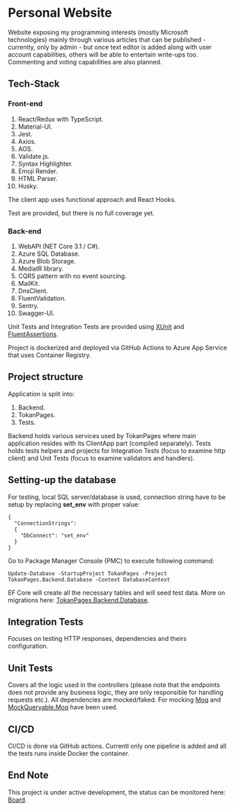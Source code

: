# Personal Website

Website exposing my programming interests (mostly Microsoft technologies) mainly through various articles that can be published - currently, only by admin - but once text editor is added along with user account capabilities, others will be able to entertain write-ups too. Commenting and voting capabilities are also planned.

## Tech-Stack

### Front-end

1. React/Redux with TypeScript.
1. Material-UI.
1. Jest.
1. Axios.
1. AOS.
1. Validate.js.
1. Syntax Highlighter.
1. Emoji Render.
1. HTML Parser.
1. Husky.

The client app uses functional approach and React Hooks.

Test are provided, but there is no full coverage yet.

### Back-end

1. WebAPI (NET Core 3.1 / C#).
1. Azure SQL Database.
1. Azure Blob Storage.
1. MediatR library.
1. CQRS pattern with no event sourcing.
1. MailKit.
1. DnsClient.
1. FluentValidation.
1. Sentry.
1. Swagger-UI.

Unit Tests and Integration Tests are provided using [XUnit](https://github.com/xunit/xunit) and [FluentAssertions](https://github.com/fluentassertions/fluentassertions).

Project is dockerized and deployed via GitHub Actions to Azure App Service that uses Container Registry.

## Project structure

Application is split into:

1. Backend.
1. TokanPages.
1. Tests.

Backend holds various services used by TokanPages where main application resides with its ClientApp part (compiled separately). Tests holds tests helpers and projects for Integration Tests (focus to examine http client) and Unit Tests (focus to examine validators and handlers).

## Setting-up the database

For testing, local SQL server/database is used, connection string have to be setup by replacing __set_env__ with proper value:

```
{
  "ConnectionStrings": 
  {
    "DbConnect": "set_env"
  }
}
```

Go to Package Manager Console (PMC) to execute following command:

`Update-Database -StartupProject TokanPages -Project TokanPages.Backend.Database -Context DatabaseContext`

EF Core will create all the necessary tables and will seed test data. More on migrations here: [TokanPages.Backend.Database](https://github.com/TomaszKandula/TokanPages/tree/dev/Backend/TokanPages.Backend.Database).

## Integration Tests

Focuses on testing HTTP responses, dependencies and theirs configuration.

## Unit Tests

Covers all the logic used in the controllers (please note that the endpoints does not provide any business logic, they are only responsible for handling requests etc.). All dependencies are mocked/faked. For mocking [Moq](https://github.com/moq/moq4) and [MockQueryable.Moq](https://github.com/romantitov/MockQueryable) have been used.

## CI/CD

CI/CD is done via GitHub actions. Currentl only one pipeline is added and all the tests runs inside Docker the container.

## End Note

This project is under active development, the status can be monitored here: [Board](https://github.com/users/TomaszKandula/projects/7).
